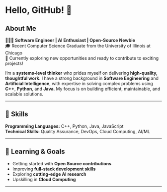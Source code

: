 # Hello, GitHub! 👋

## About Me

👨🏽‍💻 **Software Engineer | AI Enthusiast | Open-Source Newbie**  
🎓 Recent Computer Science Graduate from the University of Illinois at Chicago  
💼 Currently exploring new opportunities and ready to contribute to exciting projects!  

I’m a **systems-level thinker** who prides myself on delivering **high-quality, thoughtful work**. I have a strong background in **Software Engineering** and **Artificial Intelligence**, with expertise in solving complex problems using **C++**, **Python**, and **Java**. My focus is on building efficient, maintainable, and scalable solutions.


---



## 🚀 Skills

**Programming Languages:** C++, Python, Java, JavaScript  
**Technical Skills:** Quality Assurance, DevOps, Cloud Computing, AI/ML

---

## 🌱 Learning & Goals

- Getting started with **Open Source contributions**  
- Improving **full-stack development skills**  
- Exploring **cutting-edge AI research**
- Upskilling in **Cloud Computing**

---


<!---
pranavshridhar0/pranavshridhar0 is a ✨ special ✨ repository because its `README.md` (this file) appears on your GitHub profile.
You can click the Preview link to take a look at your changes.
--->
